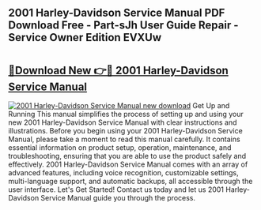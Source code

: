 ## 2001 Harley-Davidson Service Manual PDF Download Free - Part-sJh User Guide Repair - Service Owner Edition EVXUw

# <h2><a href="http://bc35985.oget.top/?id=2001+Harley-Davidson+Service+Manual">🔗Download New 👉🔴 2001 Harley-Davidson Service Manual</a></h2>

[![2001 Harley-Davidson Service Manual new download](https://i.imgur.com/5g1atiW.png)](http://bc35985.oget.top/?id=2001+Harley-Davidson+Service+Manual)
Get Up and Running This manual simplifies the process of setting up and using your new 2001 Harley-Davidson Service Manual with clear instructions and illustrations. Before you begin using your 2001 Harley-Davidson Service Manual, please take a moment to read this manual carefully. It contains essential information on product setup, operation, maintenance, and troubleshooting, ensuring that you are able to use the product safely and effectively. 2001 Harley-Davidson Service Manual comes with an array of advanced features, including voice recognition, customizable settings, multi-language support, and automatic backups, all accessible through the user interface. Let's Get Started! Contact us today and let us 2001 Harley-Davidson Service Manual guide you through the process.
